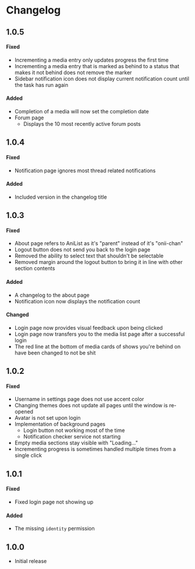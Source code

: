 # Changelog

## 1.0.5

#### Fixed

* Incrementing a media entry only updates progress the first time
* Incrementing a media entry that is marked as behind to a status that makes it not behind does not remove the marker
* Sidebar notification icon does not display current notification count until the task has run again

#### Added

* Completion of a media will now set the completion date
* Forum page
  * Displays the 10 most recently active forum posts

## 1.0.4

#### Fixed

* Notification page ignores most thread related notifications

#### Added

* Included version in the changelog title

## 1.0.3

#### Fixed

* About page refers to AniList as it's "parent" instead of it's "onii-chan"
* Logout button does not send you back to the login page
* Removed the ability to select text that shouldn't be selectable
* Removed margin around the logout button to bring it in line with other section contents

#### Added

* A changelog to the about page
* Notification icon now displays the notification count

#### Changed

* Login page now provides visual feedback upon being clicked
* Login page now transfers you to the media list page after a successful login
* The red line at the bottom of media cards of shows you're behind on have been changed to not be shit

## 1.0.2

#### Fixed

* Username in settings page does not use accent color
* Changing themes does not update all pages until the window is re-opened
* Avatar is not set upon login
* Implementation of background pages
  * Login button not working most of the time
  * Notification checker service not starting
* Empty media sections stay visible with "Loading..."
* Incrementing progress is sometimes handled multiple times from a single click

## 1.0.1

#### Fixed

* Fixed login page not showing up

#### Added

* The missing `identity` permission

## 1.0.0

* Initial release
